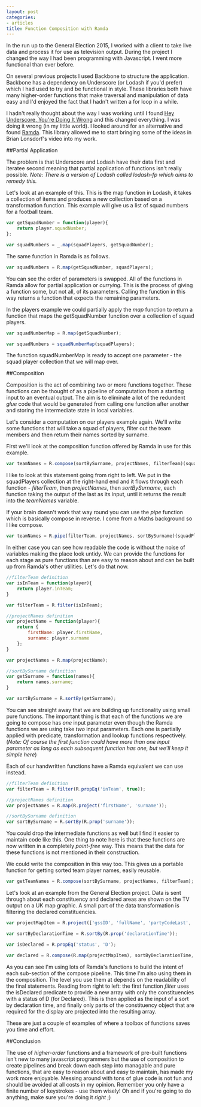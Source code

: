 ```yaml
---
layout: post
categories:
- articles
title: Function Composition with Ramda
---
```


In the run up to the General Election 2015, I worked with a client to take live data and process it for
use as television output.  During the project I changed the way I had been programming with Javascript. I went more functional than ever before.

On several previous projects I used Backbone to structure the application.  Backbone has a dependency on Underscore (or Lodash if you'd prefer) which I had used to try and be functional in style. These libraries both have many higher-order functions 
that make traversal and manipulation of data easy and I'd enjoyed the fact that I hadn't written a for loop in a while.

I hadn't really thought about the way I was working until I found <a class="article-link" href="http://www.youtube.com/watch?v=m3svKOdZijA" target="_blank">Hey Underscore, You're Doing It Wrong</a> and this changed everything. I was doing it wrong (in my little world). I looked around for an alternative and found <a class="article-link" href="http://ramdajs.com" target="_blank">Ramda</a>.  This library allowed me to start bringing some of the ideas in Brian Lonsdorf's video into my work.

##Partial Application

The problem is that Underscore and Lodash have their data first and iteratee second meaning that partial application of functions isn't really possible. *Note: There is a version of Lodash called lodash-fp which aims to remedy this.* 

Let's look at an example of this. This is the map function in Lodash, it takes a collection of items and produces a new collection based on a transformation function. This example will give us a list of squad numbers for a football team.

```js
var getSquadNumber = function(player){
	return player.squadNumber;	
};

var squadNumbers = _.map(squadPlayers, getSquadNumber);
```

The same function in Ramda is as follows.

```js
var squadNumbers = R.map(getSquadNumber, squadPlayers);
```

You can see the order of parameters is swapped.  All of the functions in Ramda allow for partial application or *currying*. This is the process of giving a function some, but not all, of its parameters.  Calling the function in this way returns a function that expects the remaining parameters.

In the players example we could partially apply the *map* function to return a function that maps the getSquadNumber function over a collection of squad players.

```js
var squadNumberMap = R.map(getSquadNumber);

var squadNumbers = squadNumberMap(squadPlayers);
```

The function squadNumberMap is ready to accept one parameter - the squad player collection that we will map over.

##Composition

Composition is the act of combining two or more functions together.  These functions can be thought of as a pipeline of computation from a starting input to an eventual output.  The aim is to eliminate a lot of the redundent *glue* code that would be generated from calling one function after another and storing the intermediate state in local variables.

Let's consider a computation on our players example again.  We'll write some functions that will take a squad of players, filter out the team members and then return their names sorted by surname.

First we'll look at the composition function offered by Ramda in use for this example.

```js
var teamNames = R.compose(sortBySurname, projectNames, filterTeam)(squadPlayers);
```

I like to look at this statement going from right to left.  We put in the squadPlayers collection at the right-hand end and it flows through each function - *filterTeam*, then *projectNames*, then *sortBySurname*, each function taking the output of the last as its input, until it returns the result into the *teamNames* variable. 

If your brain doesn't work that way round you can use the *pipe* function which is basically compose in reverse. I come from a Maths background so I like compose.

```js
var teamNames = R.pipe(filterTeam, projectNames, sortBySurname)(squadPlayers);
```

In either case you can see how readable the code is without the noise of variables making the place look untidy.  We can provide the functions for each stage as pure functions than are easy to reason about and can be built up from Ramda's other utilities. Let's do that now.

```js
//filterTeam definition
var isInTeam = function(player){
	return player.inTeam;
}

var filterTeam = R.filter(isInTeam);

//projectNames definition
var projectName = function(player){
	return {
		firstName: player.firstName,
		surname: player.surname
	};
}

var projectNames = R.map(projectName);

//sortBySurname definition
var getSurname = function(names){
	return names.surname;
}

var sortBySurname = R.sortBy(getSurname);
```

You can see straight away that we are building up functionality using small pure functions. The important thing is that each of the functions we are going to compose has *one* input parameter even though the Ramda functions we are using take *two* input parameters.  Each one is partially applied with predicate, transformation and lookup functions respectively. (*Note: Of course the first function could have more than one input parameter as long as each subsequent function has one, but we'll keep it simple here*)

Each of our handwritten functions have a Ramda equivalent we can use instead.

```js
//filterTeam definition
var filterTeam = R.filter(R.propEq('inTeam', true));

//projectNames definition
var projectNames = R.map(R.project('firstName', 'surname'));

//sortBySurname definition
var sortBySurname = R.sortBy(R.prop('surname'));
```

You could drop the intermediate functions as well but I find it easier to maintain code like this. One thing to note here is that these functions are now written in a completely *point-free* way.  This means that the data for these functions is not mentioned in their construction.

We could write the composition in this way too. This gives us a portable function for getting sorted team player names, easily reusable.

```js
var getTeamNames = R.compose(sortBySurname, projectNames, filterTeam);
```

Let's look at an example from the General Election project. Data is sent through about each constituency and declared areas are shown on the TV output on a UK map graphic.  A small part of the data transformation is filtering the declared constituencies.

```js
var projectMapItem = R.project(['gssID', 'fullName', 'partyCodeLast', 'partyCodeNow', 'gainHoldWin']);

var sortByDeclarationTime = R.sortBy(R.prop('declarationTime'));

var isDeclared = R.propEq('status', 'D');

var declared = R.compose(R.map(projectMapItem), sortByDeclarationTime, R.filter(isDeclared))(constituencies);
```

As you can see I'm using lots of Ramda's functions to build the intent of each sub-section of the compose pipeline.  This time I'm also using them in the composition.  The level you use them at depends on the readability of the final statements.  Reading from right to left: the first function *filter* uses the isDeclared predicate to provide a new array with only the constituencies with a status of D (for Declared).  This is then applied as the input of a sort by declaration time, and finally only parts of the constituency object that are required for the display are projected into the resulting array.

These are just a couple of examples of where a toolbox of functions saves you time and effort.

##Conclusion

The use of *higher-order* functions and a framework of pre-built functions isn't new to many javascript programmers but the use of composition to create pipelines and break down each step into managable and pure functions, that are easy to reason about and easy to maintain, has made my work more enjoyable.  Messing around with tons of glue code is not fun and should be avoided at all costs in my opinion.  Remember you only have a finite number of keystrokes - use them wisely!  Oh and if you're going to do anything, make sure you're doing it *right* ;)

